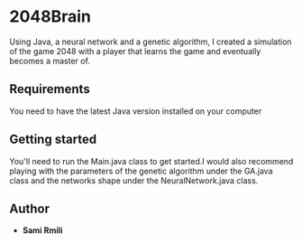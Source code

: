 # 2048Brain
Using Java, a neural network and a genetic algorithm, I created a simulation of the game 2048 with a player that learns
the game and eventually becomes a master of.

## Requirements
You need to have the latest Java version installed on your computer

## Getting started
You'll need to run the Main.java class to get started.I would also recommend playing with the parameters of the genetic algorithm under the GA.java class and the networks shape under the NeuralNetwork.java class.

## Author
* **Sami Rmili**

